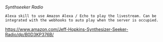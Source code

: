 *Synthseeker Radio*


```Alexa skill to use Amazon Alexa / Echo to play the livestream. Can be integrated with the webhooks to auto play when the server is occupied.```

https://www.amazon.com/Jeff-Hopkins-Synthesizer-Seeker-Radio/dp/B0D3KP376B/
